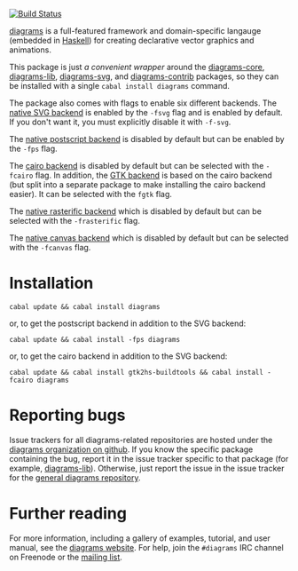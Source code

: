[![Build Status](https://secure.travis-ci.org/diagrams/diagrams.png)](http://travis-ci.org/diagrams/diagrams)

[diagrams] is a full-featured framework and domain-specific langauge
(embedded in [Haskell]) for creating declarative vector graphics and
animations.

[diagrams]: http://projects.haskell.org/diagrams/
[haskell]: http://www.haskell.org/haskellwiki/Haskell

This package is just *a convenient wrapper* around the
[diagrams-core], [diagrams-lib], [diagrams-svg], and
[diagrams-contrib] packages, so they can be installed with a single
`cabal install diagrams` command.

[diagrams-core]: http://github.com/diagrams/diagrams-core
[diagrams-lib]: http://github.com/diagrams/diagrams-lib
[diagrams-svg]: http://github.com/diagrams/diagrams-svg
[diagrams-contrib]: http://github.com/diagrams/diagrams-contrib

The package also comes with flags to enable six different backends.
The [native SVG backend](http://github.com/diagrams/diagrams-svg) is
enabled by the `-fsvg` flag and is enabled by default.  If you don't
want it, you must explicitly disable it with `-f-svg`.

The
[native postscript backend](http://github.com/diagrams/diagrams-postscript)
is disabled by default but can be enabled by the `-fps` flag.

The [cairo backend](http://github.com/diagrams/diagrams-cairo) is
disabled by default but can be selected with the `-fcairo` flag.  In
addition, the [GTK backend](http://github.com/diagrams/diagrams-gtk)
is based on the cairo backend (but split into a separate package to
make installing the cairo backend easier).  It can be selected with
the `fgtk` flag.

The [native rasterific backend](http://github.com/diagrams/diagrams-rasterific) which is
disabled by default but can be selected with the `-frasterific` flag.

The [native canvas backend](http://github.com/diagrams/diagrams-canvas) which is
disabled by default but can be selected with the `-fcanvas` flag.

# Installation

```
cabal update && cabal install diagrams
```

or, to get the postscript backend in addition to the SVG backend:

```
cabal update && cabal install -fps diagrams
```

or, to get the cairo backend in addition to the SVG backend:

```
cabal update && cabal install gtk2hs-buildtools && cabal install -fcairo diagrams
```

# Reporting bugs

Issue trackers for all diagrams-related repositories are hosted under
the [diagrams organization on github](http://github.com/diagrams).  If
you know the specific package containing the bug, report it in the
issue tracker specific to that package (for example,
[diagrams-lib](http://github.com/diagrams/diagrams-lib/issues)).
Otherwise, just report the issue in the issue tracker for the
[general diagrams repository](http://github.com/diagrams/diagrams/issues).

# Further reading

For more information, including a gallery of examples, tutorial, and
user manual, see the
[diagrams website](http://projects.haskell.org/diagrams).  For help,
join the `#diagrams` IRC channel on Freenode or the
[mailing list](http://groups.google.com/group/diagrams-discuss).
